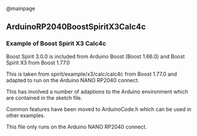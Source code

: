 @mainpage

## ArduinoRP2040BoostSpiritX3Calc4c

### Example of Boost Spirit X3 Calc4c

Boost Spirit 3.0.0 is included from Arduino Boost (Boost 1.66.0) and Boost Spirit X3 from Boost 1.77.0

This is taken from spirit/example/x3/calc/calc4c from Boost 1.77.0 
and adapted to run on the Arduino NANO RP2040 connect.

This has involved a number of adaptions to the Arduino environment which are contained in the sketch file.

Common features have been moved to ArduinoCode.h which can be used in other examples.

This file only runs on the Arduino NANO RP2040 connect.
